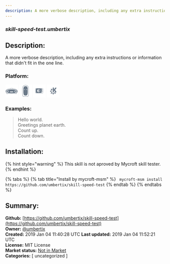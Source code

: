 ```yaml
---
description: A more verbose description, including any extra instructions or
---
```


### _skill-speed-test.umbertix_  
## Description:  
A more verbose description, including any extra instructions or
information that didn't fit in the one line.  
  
### Platform:  
 ![Mark I](../.gitbook/assets/mark-1-icon.png)  ![Mark II](../.gitbook/assets/mark-2-icon.png)  ![Picroft](../.gitbook/assets/picroft-icon.png)  ![plasmoid](../.gitbook/assets/kde.png)   
### Examples:  
> Hello world.  
> Greetings planet earth.  
> Count up.  
> Count down.  
  
## Installation:  
{% hint style="warning" %}
This skill is not aproved by Mycroft skill tester.
{% endhint %}
    
{% tabs %}
{% tab title="Install by mycroft-msm" %}
``` mycroft-msm install https://github.com/umbertix/skill-speed-test```
{% endtab %}
  {% endtabs %}
    
## Summary:  
**Github:** [https://github.com/umbertix/skill-speed-test](https://github.com/umbertix/skill-speed-test)  
**Owner:** [@umbertix](https://github.com/umbertix)  
**Created:** 2019 Jan 04 11:40:28 UTC  **Last updated:** 2019 Jan 04 11:52:21 UTC  
**License:** MIT License  
**Market status:** [Not in Market](https://market.mycroft.ai/skill/)  
**Categories:** [ uncategorized ]   
